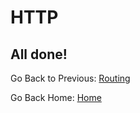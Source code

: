 # HTTP

## All done!

Go Back to Previous: [Routing](routing.md)

Go Back Home: [Home](../README.md)